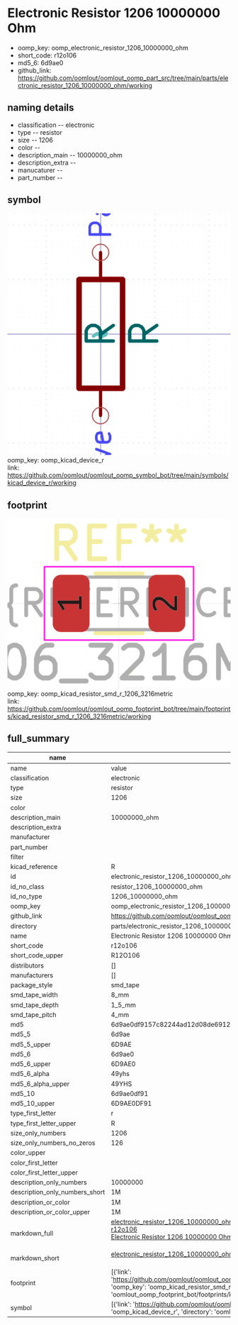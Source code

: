 # Electronic Resistor 1206 10000000 Ohm

  
* oomp_key: oomp_electronic_resistor_1206_10000000_ohm 
* short_code: r12o106
* md5_6: 6d9ae0  
* github_link: https://github.com/oomlout/oomlout_oomp_part_src/tree/main/parts/electronic_resistor_1206_10000000_ohm/working  
## naming details
* classification -- electronic
* type -- resistor
* size -- 1206
* color -- 
* description_main -- 10000000_ohm
* description_extra -- 
* manucaturer -- 
* part_number -- 



## symbol

![](symbol/0/working/working_600.png)  
oomp_key: oomp_kicad_device_r  
link: https://github.com/oomlout/oomlout_oomp_symbol_bot/tree/main/symbols/kicad_device_r/working  

## footprint

![](footprint/0/working/working_600.png)  
oomp_key: oomp_kicad_resistor_smd_r_1206_3216metric  
link: https://github.com/oomlout/oomlout_oomp_footprint_bot/tree/main/footprints/kicad_resistor_smd_r_1206_3216metric/working  

## full_summary
| name | value | 
| --- | --- | 
| name | value | 
| classification | electronic | 
| type | resistor | 
| size | 1206 | 
| color |  | 
| description_main | 10000000_ohm | 
| description_extra |  | 
| manufacturer |  | 
| part_number |  | 
| filter |  | 
| kicad_reference | R | 
| id | electronic_resistor_1206_10000000_ohm | 
| id_no_class | resistor_1206_10000000_ohm | 
| id_no_type | 1206_10000000_ohm | 
| oomp_key | oomp_electronic_resistor_1206_10000000_ohm | 
| github_link | https://github.com/oomlout/oomlout_oomp_part_src/tree/main/parts/electronic_resistor_1206_10000000_ohm/working | 
| directory | parts/electronic_resistor_1206_10000000_ohm | 
| name | Electronic Resistor 1206 10000000 Ohm | 
| short_code | r12o106 | 
| short_code_upper | R12O106 | 
| distributors | [] | 
| manufacturers | [] | 
| package_style | smd_tape | 
| smd_tape_width | 8_mm | 
| smd_tape_depth | 1_5_mm | 
| smd_tape_pitch | 4_mm | 
| md5 | 6d9ae0df9157c82244ad12d08de69127 | 
| md5_5 | 6d9ae | 
| md5_5_upper | 6D9AE | 
| md5_6 | 6d9ae0 | 
| md5_6_upper | 6D9AE0 | 
| md5_6_alpha | 49yhs | 
| md5_6_alpha_upper | 49YHS | 
| md5_10 | 6d9ae0df91 | 
| md5_10_upper | 6D9AE0DF91 | 
| type_first_letter | r | 
| type_first_letter_upper | R | 
| size_only_numbers | 1206 | 
| size_only_numbers_no_zeros | 126 | 
| color_upper |  | 
| color_first_letter |  | 
| color_first_letter_upper |  | 
| description_only_numbers | 10000000 | 
| description_only_numbers_short | 1M | 
| description_or_color | 1M | 
| description_or_color_upper | 1M | 
| markdown_full | [electronic_resistor_1206_10000000_ohm](https://github.com/oomlout/oomlout_oomp_part_src/tree/main/parts/electronic_resistor_1206_10000000_ohm/working)<br>[r12o106](https://github.com/oomlout/oomlout_oomp_part_src/tree/main/parts/electronic_resistor_1206_10000000_ohm/working)<br>[Electronic Resistor 1206 10000000 Ohm](https://github.com/oomlout/oomlout_oomp_part_src/tree/main/parts/electronic_resistor_1206_10000000_ohm/working)<br><br> | 
| markdown_short | [electronic_resistor_1206_10000000_ohm](https://github.com/oomlout/oomlout_oomp_part_src/tree/main/parts/electronic_resistor_1206_10000000_ohm/working)<br><br> | 
| footprint | [{'link': 'https://github.com/oomlout/oomlout_oomp_footprint_bot/tree/main/foootprntss/kicad_resistor_smd_r_1206_3216metric', 'oomp_key': 'oomp_kicad_resistor_smd_r_1206_3216metric', 'directory': 'oomlout_oomp_footprint_bot/footprints/kicad_resistor_smd_r_1206_3216metric//working/working.kicad_mod'}] | 
| symbol | [{'link': 'https://github.com/oomlout/oomlout_oomp_symbol_bot/tree/main/symbols/kicad_device_r', 'oomp_key': 'oomp_kicad_device_r', 'directory': 'oomlout_oomp_symbol_bot/symbols/kicad_device_r//working/working.kicad_sym'}] | 
